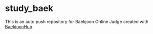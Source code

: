 # study_baek
This is an auto push repository for Baekjoon Online Judge created with [BaekjoonHub](https://github.com/BaekjoonHub/BaekjoonHub).
